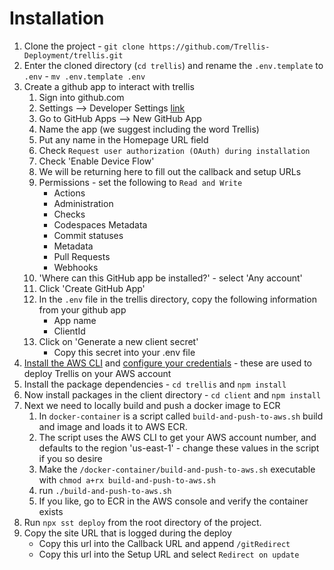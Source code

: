 # Installation

1. Clone the project - `git clone https://github.com/Trellis-Deployment/trellis.git`
1. Enter the cloned directory (`cd trellis`) and rename the `.env.template` to `.env` - `mv .env.template .env`
1. Create a github app to interact with trellis
   1. Sign into github.com
   1. Settings --> Developer Settings [link](https://github.com/settings/apps)
   1. Go to GitHub Apps --> New GitHub App
   1. Name the app (we suggest including the word Trellis)
   1. Put any name in the Homepage URL field
   1. Check `Request user authorization (OAuth) during installation`
   1. Check 'Enable Device Flow'
   1. We will be returning here to fill out the callback and setup URLs
   1. Permissions - set the following to `Read and Write`
      - Actions
      - Administration
      - Checks
      - Codespaces Metadata
      - Commit statuses
      - Metadata
      - Pull Requests
      - Webhooks
   1. 'Where can this GitHub app be installed?' - select 'Any account'
   1. Click 'Create GitHub App'
   1. In the `.env` file in the trellis directory, copy the following information from your github app
      - App name
      - ClientId
   1. Click on 'Generate a new client secret'
      - Copy this secret into your .env file
1. [Install the AWS CLI](https://docs.aws.amazon.com/cli/latest/userguide/cli-chap-getting-set-up.html) and [configure your credentials](https://docs.aws.amazon.com/cli/latest/userguide/cli-chap-getting-started.html) - these are used to deploy Trellis on your AWS account
1. Install the package dependencies - `cd trellis` and `npm install`
1. Now install packages in the client directory - `cd client` and `npm install`
1. Next we need to locally build and push a docker image to ECR
   1. In `docker-container` is a script called `build-and-push-to-aws.sh` build and image and loads it to AWS ECR.
   1. The script uses the AWS CLI to get your AWS account number, and defaults to the region 'us-east-1' - change these values in the script if you so desire
   1. Make the `/docker-container/build-and-push-to-aws.sh` executable with `chmod a+rx build-and-push-to-aws.sh`
   1. run `./build-and-push-to-aws.sh`
   1. If you like, go to ECR in the AWS console and verify the container exists
1. Run `npx sst deploy` from the root directory of the project.
1. Copy the site URL that is logged during the deploy
   - Copy this url into the Callback URL and append `/gitRedirect`
   - Copy this url into the Setup URL and select `Redirect on update`

